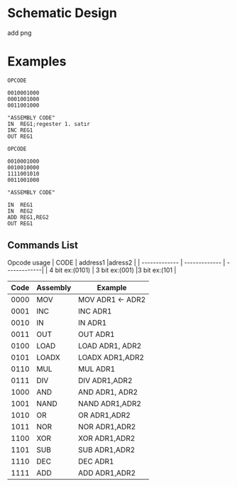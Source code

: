 
# Schematic Design

add png

# Examples

```
OPCODE

0010001000
0001001000
0011001000

"ASSEMBLY CODE"
IN  REG1;regester 1. satır
INC REG1
OUT REG1
```
```
OPCODE

0010001000
0010010000
1111001010
0011001000

"ASSEMBLY CODE"

IN  REG1
IN  REG2
ADD REG1,REG2
OUT REG1

```

## Commands List
 Opcode usage
| CODE        | address1 |adress2              |
| ------------- | ------------- | -------------|
| 4 bit ex:(0101) | 3 bit ex:(001)   |3 bit ex:(101  |


| Code | Assembly |Example |           
| ------------- | ------------- |-------------|
|0000| MOV|MOV ADR1 <- ADR2 |
|0001|INC|INC ADR1|
|0010|IN|IN ADR1|
|0011|OUT|OUT ADR1|
|0100|LOAD|LOAD ADR1, ADR2|
|0101|LOADX|LOADX ADR1,ADR2|
|0110|MUL|MUL ADR1|
|0111|DIV|DIV ADR1,ADR2|
|1000|AND|AND ADR1, ADR2|
|1001|NAND|NAND ADR1,ADR2|
|1010|OR|OR ADR1,ADR2|
|1011|NOR|NOR ADR1,ADR2|
|1100|XOR|XOR ADR1,ADR2|
|1101|SUB|SUB ADR1,ADR2|
|1110|DEC|DEC ADR1|
|1111|ADD|ADD ADR1,ADR2|




